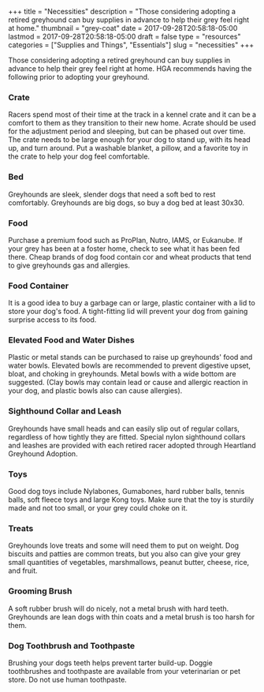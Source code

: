 +++
title = "Necessities"
description = "Those considering adopting a retired greyhound can buy supplies in advance to help their grey feel right at home."
thumbnail = "grey-coat"
date = 2017-09-28T20:58:18-05:00
lastmod = 2017-09-28T20:58:18-05:00
draft = false
type = "resources"
categories = ["Supplies and Things", "Essentials"]
slug = "necessities"
+++

Those considering adopting a retired greyhound can buy supplies in advance to help their grey feel right at home. HGA recommends having the following prior to adopting your greyhound.

### Crate ###
Racers spend most of their time at the track in a kennel crate and it can be a comfort to them as they transition to their new home. Acrate should be used for the adjustment period and sleeping, but can be phased out over time. The crate needs to be large enough for your dog to stand up, with its head up, and turn around. Put a washable blanket, a pillow, and a favorite toy in the crate to help your dog feel comfortable.

### Bed ###
Greyhounds are sleek, slender dogs that need a soft bed to rest comfortably. Greyhounds are big dogs, so buy a dog bed at least 30x30.

### Food ###
Purchase a premium food such as ProPlan, Nutro, IAMS, or Eukanube. If your grey has been at a foster home, check to see what it has been fed there. Cheap brands of dog food contain cor and wheat products that tend to give greyhounds gas and allergies.

### Food Container ###
It is a good idea to buy a garbage can or large, plastic container with a lid to store your dog's food. A tight-fitting lid will prevent your dog from gaining surprise access to its food.

### Elevated Food and Water Dishes ###
Plastic or metal stands can be purchased to raise up greyhounds' food and water bowls. Elevated bowls are recommended to prevent digestive upset, bloat, and choking in greyhounds. Metal bowls with a wide bottom are suggested. (Clay bowls may contain lead or cause and allergic reaction in your dog, and plastic bowls also can cause allergies).

### Sighthound Collar and Leash ###
Greyhounds have small heads and can easily slip out of regular collars, regardless of how tightly they are fitted. Special nylon sighthound collars and leashes are provided with each retired racer adopted through Heartland Greyhound Adoption.

### Toys ###
Good dog toys include Nylabones, Gumabones, hard rubber balls, tennis balls, soft fleece toys and large Kong toys. Make sure that the toy is sturdily made and not too small, or your grey could choke on it.

### Treats ###
Greyhounds love treats and some will need them to put on  weight. Dog biscuits and patties are common treats, but you also can give your grey small quantities of vegetables, marshmallows, peanut butter, cheese, rice, and fruit.

### Grooming Brush ###
A soft rubber brush will do nicely, not a metal brush with hard teeth. Greyhounds are lean dogs with thin coats and a metal brush is too harsh for them.

### Dog Toothbrush and Toothpaste ###
Brushing your dogs teeth helps prevent tarter build-up. Doggie toothbrushes and toothpaste are available from your veterinarian or pet store. Do not use human toothpaste.